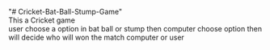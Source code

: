 "# Cricket-Bat-Ball-Stump-Game" 
<br>
This a Cricket game
<br>
user choose a option in bat ball or stump then computer choose option then will decide who will won the match computer or user 
